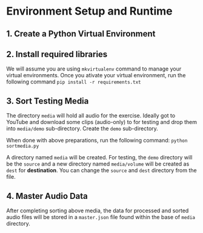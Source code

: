 # Environment Setup and Runtime

## 1. Create a Python Virtual Environment

## 2. Install required libraries
We will assume you are using `mkvirtualenv` command to manage your virtual environments. Once you ativate your virtual environment, run the following command `pip install -r requirements.txt`

## 3. Sort Testing Media
The directory `media` will hold all audio for the exercise. Ideally got to YouTube and download some clips (audio-only) to for testing and drop them into `media/demo` sub-directory. Create the `demo` sub-directory.

When done with above preparations, run the following command: `python sortmedia.py`

A directory named `media` will be created. For testing, the `demo` directory will be the `source` and a new directory named `media/volume` will be created as `dest` for **destination**. You can change the `source` and `dest` directory from the file.

## 4. Master Audio Data
After completing sorting above media, the data for processed and sorted audio files will be stored in a `master.json` file found within the base of `media` directory.
